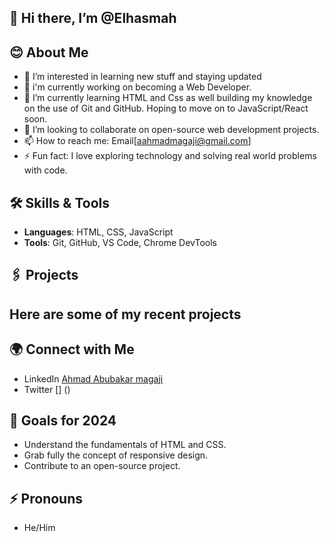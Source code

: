 ## 👋 Hi there, I’m @Elhasmah
## 😊 About Me
- 👀 I’m interested in learning new stuff and staying updated
- 🔭 i'm currently working on becoming a Web Developer.
- 🌱 I’m currently learning HTML and Css as well building my knowledge on the use of Git and GitHub. Hoping to move on to JavaScript/React soon.
- 💞️ I’m looking to collaborate on open-source web development projects.
- 📫 How to reach me: Email[aahmadmagaji@gmail.com] 
- ⚡ Fun fact: I love exploring technology and solving real world problems with code.

## 🛠 Skills & Tools
- **Languages**: HTML, CSS, JavaScript
- **Tools**: Git, GitHub, VS Code, Chrome DevTools

## 🖇 Projects
Here are some of my recent projects
- 

## 🌍 Connect with Me
- LinkedIn [Ahmad Abubakar magaji](https://WWW.LinkedIn.com/in/ahmad-abubakar-magaji-60676a246)
- Twitter [] ()

## 🎯 Goals for 2024
- Understand the fundamentals of HTML and CSS.
- Grab fully the concept of responsive design.
- Contribute to an open-source project.

## ⚡ Pronouns
- He/Him

<!---
Elhasmah/Elhasmah is a ✨ special ✨ repository because its `README.md` (this file) appears on your GitHub profile.
You can click the Preview link to take a look at your changes.
--->
